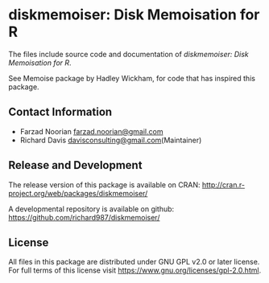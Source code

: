 diskmemoiser: Disk Memoisation for R
=====================================

The files include source code and documentation of *diskmemoiser: Disk Memoisation for R*.

See Memoise package by Hadley Wickham, for code that has inspired this package.

## Contact Information
 * Farzad Noorian <farzad.noorian@gmail.com> 
 * Richard Davis <davisconsulting@gmail.com>(Maintainer)

## Release and Development

The release version of this package is available on CRAN: <http://cran.r-project.org/web/packages/diskmemoiser/>

A developmental repository is available on github: <https://github.com/richard987/diskmemoiser/>

## License
All files in this package are distributed under GNU GPL v2.0 or later license. 
For full terms of this license visit <https://www.gnu.org/licenses/gpl-2.0.html>.
